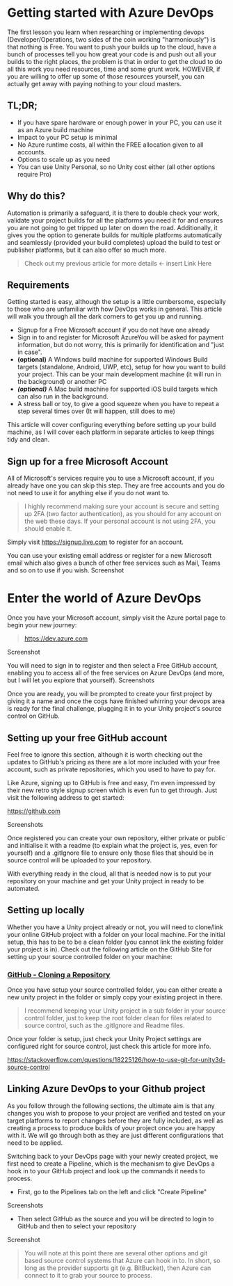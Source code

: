 # Getting started with Azure DevOps

The first lesson you learn when researching or implementing devops (Developer/Operations, two sides of the coin working "harmoniously") is that nothing is Free. You want to push your builds up to the cloud, have a bunch of processes tell you how great your code is and push out all your builds to the right places, the problem is that in order to get the cloud to do all this work you need resources, time and some grunt work.  HOWEVER, if you are willing to offer up some of those resources yourself, you can actually get away with paying nothing to your cloud masters.

## TL;DR;

* If you have spare hardware or enough power in your PC, you can use it as an Azure build machine
* Impact to your PC setup is minimal
* No Azure runtime costs, all within the FREE allocation given to all accounts.
* Options to scale up as you need
* You can use Unity Personal, so no Unity cost either (all other options require Pro)

## Why do this?

Automation is primarily a safeguard, it is there to double check your work, validate your project builds for all the platforms you need it for and ensures you are not going to get tripped up later on down the road.  Additionally, it gives you the option to generate builds for multiple platforms automatically and seamlessly (provided your build completes) upload the build to test or publisher platforms, but it can also offer so much more.

> Check out my previous article for more details <- insert Link Here

## Requirements

Getting started is easy, although the setup is a little cumbersome, especially to those who are unfamiliar with how DevOps works in general. This article will walk you through all the dark corners to get you up and running.

* Signup for a Free Microsoft account if you do not have one already
* Sign in to and register for Microsoft AzureYou will be asked for payment information, but do not worry, this is primarily for identification and "just in case".
* **(optional)** A Windows build machine for supported Windows Build targets (standalone, Android, UWP, etc), setup for how you want to build your project.  This can be your main development machine (it will run in the background) or another PC
* ***(optional)*** A Mac build machine for supported iOS build targets which can also run in the background.
* A stress ball or toy, to give a good squeeze when you have to repeat a step several times over (It will happen, still does to me)

This article will cover configuring everything before setting up your build machine, as I will cover each platform in separate articles to keep things tidy and clean.

## Sign up for a free Microsoft Account

All of Microsoft's services require you to use a Microsoft account, if you already have one you can skip this step.  They are free accounts and you do not need to use it for anything else if you do not want to.

> I highly recommend making sure your account is secure and setting up 2FA (two factor authentication), as you should for any account on the web these days.  If your personal account is not using 2FA, you should enable it.

Simply visit https://signup.live.com to register for an account.

You can use your existing email address or register for a new Microsoft email which also gives a bunch of other free services such as Mail, Teams and so on to use if you wish.
Screenshot

# Enter the world of Azure DevOps

Once you have your Microsoft account, simply visit the Azure portal page to begin your new journey:

> https://dev.azure.com

Screenshot

You will need to sign in to register and then select a Free GitHub account, enabling you to access all of the free services on Azure DevOps (and more, but I will let you explore that yourself). 
Screenshots

Once you are ready, you will be prompted to create your first project by giving it a name and once the cogs have finished whirring your devops area is ready for the final challenge, plugging it in to your Unity project's source control on GitHub.

## Setting up your free GitHub account

Feel free to ignore this section, although it is worth checking out the updates to GitHub's pricing as there are a lot more included with your free account, such as private repositories, which you used to have to pay for.

Like Azure, signing up to GitHub is free and easy, I'm even impressed by their new retro style signup screen which is even fun to get through. Just visit the following address to get started:

https://github.com

Screenshots

Once registered you can create your own repository, either private or public and initialise it with a readme (to explain what the project is, yes, even for yourself) and a .gitIgnore file to ensure only those files that should be in source control will be uploaded to your repository.

With everything ready in the cloud, all that is needed now is to put your repository on your machine and get your Unity project in ready to be automated.

## Setting up locally

Whether you have a Unity project already or not, you will need to clone/link your online GitHub project with a folder on your local machine.  For the initial setup, this has to be to be a clean folder (you cannot link the existing folder your project is in).  Check out the following article on the GitHub Site for setting up your source controlled folder on your machine:

### [GitHub - Cloning a Repository](https://docs.github.com/en/github/creating-cloning-and-archiving-repositories/cloning-a-repository-from-github/cloning-a-repository)

Once you have setup your source controlled folder, you can either create a new unity project in the folder or simply copy your existing project in there.

> I recommend keeping your Unity project in a sub folder in your source control folder, just to keep the root folder clean for files related to source control, such as the .gitIgnore and Readme files.

Once your folder is setup, just check your Unity Project settings are configured right for source control, just check this article for more info.

https://stackoverflow.com/questions/18225126/how-to-use-git-for-unity3d-source-control

## Linking Azure DevOps to your Github project

As you follow through the following sections, the ultimate aim is that any changes you wish to propose to your project are verified and tested on your target platforms to report changes before they are fully included, as well as creating a process to produce builds of your project once you are happy with it.  We will go through both as they are just different configurations that need to be applied.

Switching back to your DevOps page with your newly created project, we first need to create a Pipeline, which is the mechanism to give DevOps a hook in to your GitHub project and look up the commands it needs to process.

* First, go to the Pipelines tab on the left and click "Create Pipeline"

Screenshots

* Then select GitHub as the source and you will be directed to login to GitHub and then to select your repository

Screenshot

> You will note at this point there are several other options and git based source control systems that Azure can hook in to.  In short, so long as the provider supports git (e.g. BitBucket), then Azure can connect to it to grab your source to process.
